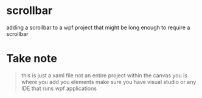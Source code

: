 # scrollbar
adding a scrollbar to a wpf project that might be long enough to require a scrollbar

# Take note
> this is just a xaml file not an entire project
> within the canvas you is where you add you elements
> make sure you have visual studio or any IDE that runs wpf applications
